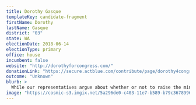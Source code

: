 ```yaml
---
title: Dorothy Gasque
templateKey: candidate-fragment
firstName: Dorothy
lastName: Gasque
district: "03"
state: WA
electionDate: 2018-06-14
electionType: primary
office: house
incumbent: false
website: "http://dorothyforcongress.com/"
donationLink: "https://secure.actblue.com/contribute/page/dorothy4congress"
outcome: "Unknown"
blurb: >
  While our representatives argue about whether or not to raise the minimum wage, families are struggling to make rent. Dorothy Gasque is running for Congress in Washington’s 3rd district to reform our government and return power to the people rather than corporate interests Congress currently represents.
image: "https://cosmic-s3.imgix.net/5a296de0-c403-11e7-b589-b79c36789960-JD_Site_DorothyGasque_1000x600_102717.jpg"
---
```


